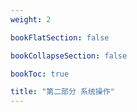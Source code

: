 ```yaml
---
weight: 2

bookFlatSection: false

bookCollapseSection: false

bookToc: true

title: "第二部分 系统操作"
---
```

